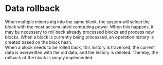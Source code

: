 # Data rollback

When multiple miners dig into the same block, the system will select the block with the most accumulated computing power. When this happens, it may be necessary to roll back already processed blocks and process new blocks. When a block is currently being processed, an operation history is created based on the block hash.  
When a block needs to be rolled back, this history is traversed, the current data is overwritten with the old data, and the history is deleted. Thereby, the rollback of the block is simply implemented.
